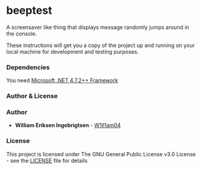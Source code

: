 # beeptest
A screensaver like thing that displays message randomly jumps around in the console.

These instructions will get you a copy of the project up and running on your local machine for development and testing purposes.

### Dependencies

You need [Microsoft .NET 4.7.2++ Framework](https://dotnet.microsoft.com/download/dotnet-framework)

### Author & License

### Author

* **William Eriksen Ingebrigtsen** - [W1ll1am04](https://github.com/W1ll1am04)

### License

This project is licensed under The GNU General Public License v3.0 License - see the [LICENSE](LICENSE) file for details
